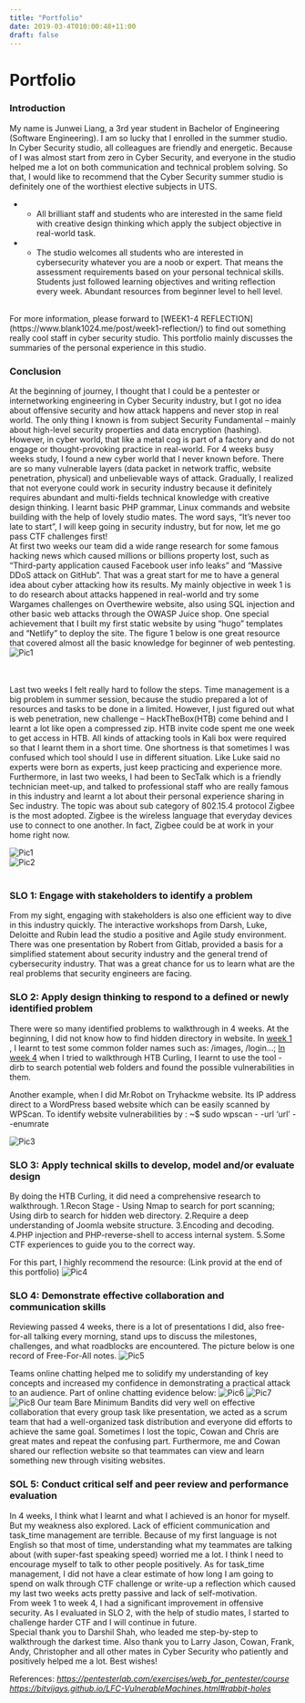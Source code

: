 ```yaml
---
title: "Portfolio"
date: 2019-03-4T010:00:48+11:00
draft: false
---
```


# Portfolio

### Introduction
My name is Junwei Liang, a 3rd year student in Bachelor of Engineering (Software Engineering). I am so lucky that I enrolled in the summer studio. In Cyber Security studio, all colleagues are friendly and energetic. Because of I was almost start from zero in Cyber Security, and everyone in the studio helped me a lot on both communication and technical problem solving. So that, I would like to recommend that the Cyber Security summer studio is definitely one of the worthiest elective subjects in UTS. <br>

* * All brilliant staff and students who are interested in the same field with creative design thinking which apply the subject objective in real-world task. 

* * The studio welcomes all students who are interested in cybersecurity whatever you are a noob or expert. That means the assessment requirements based on your personal technical skills. Students just followed learning objectives and writing reflection every week. Abundant resources from beginner level to hell level.
<br>
For more information, please forward to  [WEEK1-4 REFLECTION](https://www.blank1024.me/post/week1-reflection/)  to find out something really cool staff in cyber security studio. This portfolio mainly discusses the summaries of the personal experience in this studio.<br>

### Conclusion
At the beginning of journey, I thought that I could be a pentester or internetworking engineering in Cyber Security industry, but I got no idea about offensive security and how attack happens and never stop in real world. The only thing I known is from subject Security Fundamental – mainly about high-level security properties and data encryption (hashing). However, in cyber world, that like a metal cog is part of a factory and do not engage or thought-provoking practice in real-world. For 4 weeks busy weeks study, I found a new cyber world that I never known before. There are so many vulnerable layers (data packet in network traffic, website penetration, physical) and unbelievable ways of attack. Gradually, I realized that not everyone could work in security industry because it definitely requires abundant and multi-fields technical knowledge with creative design thinking. I learnt basic PHP grammar, Linux commands and website building with the help of lovely studio mates. The word says, “It’s never too late to start”, I will keep going in security industry, but for now, let me go pass CTF challenges first!
<br>
At first two weeks our team did a wide range research for some famous hacking news which caused millions or billions property lost, such as “Third-party application caused Facebook user info leaks” and “Massive DDoS attack on GitHub”. That was a great start for me to have a general idea about cyber attacking how its results. My mainly objective in week 1 is to do research about attacks happened in real-world and try some Wargames challenges on Overthewire website, also using SQL injection and other basic web attacks through the OWASP Juice shop. One special achievement that I built my first static website by using “hugo” templates and “Netlify” to deploy the site. The figure 1 below is one great resource that covered almost all the basic knowledge for beginner of web pentesting. 
![Pic1](/P-pentesting.png)

<br>
<br>
Last two weeks I felt really hard to follow the steps. Time management is a big problem in summer session, because the studio prepared a lot of resources and tasks to be done in a limited. However, I just figured out what is web penetration, new challenge – HackTheBox(HTB) come behind and I learnt a lot like open a compressed zip. HTB invite code spent me one week to get access in HTB. All kinds of attacking tools in Kali box were required so that I learnt them in a short time. One shortness is that sometimes I was confused which tool should I use in different situation. Like Luke said no experts were born as experts, just keep practicing and experience more. Furthermore, in last two weeks, I had been to SecTalk which is a friendly technician meet-up, and talked to professional staff who are really famous in this industry and learnt a lot about their personal experience sharing in Sec industry. The topic was about sub category of 802.15.4 protocol Zigbee is the most adopted. Zigbee is the wireless language that everyday devices use to connect to one another. In fact, Zigbee could be at work in your home right now.

![Pic1](/SecTalks.png)
<br>
![Pic2](/ST-heying.png)
<br><br>
### SLO 1: Engage with stakeholders to identify a problem
From my sight, engaging with stakeholders is also one efficient way to dive in this industry quickly. The interactive workshops from Darsh, Luke, Deloitte and Rubin lead the studio a positive and Agile study environment. There was one presentation by Robert from Gitlab, provided a basis for a simplified statement about security industry and the general trend of cybersecurity industry. That was a great chance for us to learn what are the real problems that security engineers are facing. 




### SLO 2: Apply design thinking to respond to a defined or newly identified problem

There were so many identified problems to walkthrough in 4 weeks. At the beginning, I did not know how to find hidden directory in website. In  [week 1](https://www.blank1024.me/post/week1-reflection/) , I learnt to test some common folder names such as: /images, /login…;  [In week 4](https://www.blank1024.me/post/final-report/)  when I tried to walkthrough HTB Curling, I learnt to use the tool - dirb to search potential web folders and found the possible vulnerabilities in them. 

Another example, when I did Mr.Robot on Tryhackme website. Its IP address direct to a WordPress based website which can be easily scanned by WPScan. To identify website vulnerabilities by : ~$ sudo wpscan - -url ‘url’ - -enumrate 

![Pic3](/P-Nmap.png)

### SLO 3: Apply technical skills to develop, model and/or evaluate design
By doing the HTB Curling, it did need a comprehensive research to walkthrough. 
1.Recon Stage - Using Nmap to search for port scanning; Using dirb to search for hidden web directory. 
2.Require a deep understanding of Joomla website structure. 
3.Encoding and decoding.
4.PHP injection and PHP-reverse-shell to access internal system.
5.Some CTF experiences to guide you to the correct way.

For this part, I highly recommend the resource:
(Link provid at the end of this portfolio)
![Pic4](/P-CTFweb.png)


### SLO 4: Demonstrate effective collaboration and communication skills
Reviewing passed 4 weeks, there is a lot of presentations I did, also free-for-all talking every morning, stand ups to discuss the milestones, challenges, and what roadblocks are encountered. The picture below is one record of Free-For-All notes.
![Pic5](/P-freeforall.png)


Teams online chatting helped me to solidify my understanding of key concepts and increased my confidence in demonstrating a practical attack to an audience. Part of online chatting evidence below: 
![Pic6](/P-GRP1.png)
![Pic7](/P-GRP2.png)
![Pic8](/P-GRP3.png)
Our team Bare Minimum Bandits did very well on effective collaboration that every group task like presentation, we acted as a scrum team that had a well-organized task distribution and everyone did efforts to achieve the same goal. Sometimes I lost the topic, Cowan and Chris are great mates and repeat the confusing part. Furthermore, me and Cowan shared our reflection website so that teammates can view and learn something new through visiting websites.

### SOL 5: Conduct critical self and peer review and performance evaluation
In 4 weeks, I think what I learnt and what I achieved is an honor for myself. But my weakness also explored. Lack of efficient communication and task_time management are terrible. Because of my first language is not English so that most of time, understanding what my teammates are talking about (with super-fast speaking speed) worried me a lot. I think I need to encourage myself to talk to other people positively. As for task_time management, I did not have a clear estimate of how long I am going to spend on walk through CTF challenge or write-up a reflection which caused my last two weeks acts pretty passive and lack of self-motivation. 
<br>
From week 1 to week 4, I had a significant improvement in offensive security. As I evaluated in SLO 2, with the help of studio mates, I started to challenge harder CTF and I will continue in future. 
<br>
Special thank you to Darshil Shah, who leaded me step-by-step to walkthrough the darkest time. Also thank you to Larry Jason, Cowan, Frank, Andy, Christopher and all other mates in Cyber Security who patiently and positively helped me a lot. Best wishes! 


References: 
_https://pentesterlab.com/exercises/web_for_pentester/course_
_https://bitvijays.github.io/LFC-VulnerableMachines.html#rabbit-holes_

